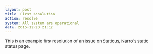 ```yaml
---
layout: post
title: First Resolution
action: resolve
system: All system are operational
date: 2015-12-23 21:12
---
```


This is an example first resolution of an issue on Staticus, [Narro's](//narro.co) static status page.
